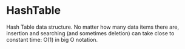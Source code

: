 # HashTable
Hash Table data structure. No matter how many data items there are, insertion and searching (and sometimes deletion) can take close to constant time: O(1) in big O notation.
